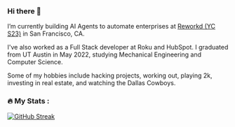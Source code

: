 ### Hi there 👋

I’m currently building AI Agents to automate enterprises at [Reworkd (YC S23)](https://reworkd.ai/) in San Francisco, CA.

I've also worked as a Full Stack developer at Roku and HubSpot. I graduated from UT Austin in May 2022, studying Mechanical Engineering and Computer Science.

Some of my hobbies include hacking projects, working out, playing 2k, investing in real estate, and watching the Dallas Cowboys.

### :fire: My Stats :
[![GitHub Streak](https://github-readme-streak-stats.herokuapp.com?user=shahrishabh7&theme=light)](https://git.io/streak-stats)
